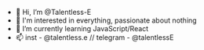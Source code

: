 - 👋 Hi, I’m @Talentless-E
- 👀 I'm interested in everything, passionate about nothing
- 🌱 I’m currently learning JavaScript/React
- 📫 inst - @talentless.e // telegram - @talentlessE


